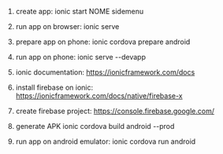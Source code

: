 1. create app: ionic start NOME sidemenu

2. run app on browser: ionic serve

3. prepare app on phone: ionic cordova prepare android

4. run app on phone: ionic serve --devapp

5. ionic documentation: https://ionicframework.com/docs

6. install firebase on ionic: https://ionicframework.com/docs/native/firebase-x

7. create firebase project: https://console.firebase.google.com/

8. generate APK ionic cordova build android --prod

9. run app on android emulator: ionic cordova run android
